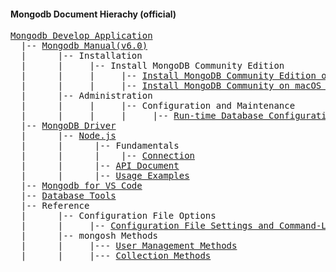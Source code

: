 #### Mongodb Document Hierachy (official)

<pre>
<a href='https://www.mongodb.com/docs/develop-applications/' target='_blank'>Mongodb Develop Application</a>  
  |-- <a href='https://www.mongodb.com/docs/v6.0/' target='_blank'>Mongodb Manual(v6.0)</a>
  |      |-- Installation
  |      |     |-- Install MongoDB Community Edition
  |      |     |     |-- <a href='https://www.mongodb.com/docs/v6.0/tutorial/install-mongodb-on-os-x/' target='_blank'>Install MongoDB Community Edition on macOS</a>
  |      |     |     |-- <a href='https://www.mongodb.com/docs/v6.0/tutorial/install-mongodb-on-os-x-tarball/' target='_blank'>Install MongoDB Community on macOS using .tgz Tarball</a>
  |      |-- Administration
  |      |     |     |-- Configuration and Maintenance
  |      |     |     |     |-- <a href='https://www.mongodb.com/docs/v6.0/administration/configuration/#run-time-database-configuration' target='_blank'>Run-time Database Configuration</a>
  |-- <a href='https://www.mongodb.com/docs/drivers/' target='_blank'>MongoDB Driver</a>
  |      |-- <a href='https://www.mongodb.com/docs/drivers/node/current/' target='_blank'>Node.js</a>
  |      |      |-- Fundamentals
  |      |      |    |-- <a href='https://www.mongodb.com/docs/drivers/node/current/fundamentals/connection/' target='_blank'>Connection</a>
  |      |      |-- <a href='https://mongodb.github.io/node-mongodb-native/6.1/' target='_blank'>API Document</a>
  |      |      |-- <a href='https://www.mongodb.com/docs/drivers/node/current/usage-examples/' target='_blank'>Usage Examples</a>
  |-- <a href='https://www.mongodb.com/docs/mongodb-vscode/' target='_blank'>Mongodb for VS Code</a>
  |-- <a href='https://www.mongodb.com/docs/database-tools/' target='_blank'>Database Tools</a>
  |-- Reference
  |      |-- Configuration File Options
  |      |     |-- <a href='https://www.mongodb.com/docs/v6.0/reference/configuration-file-settings-command-line-options-mapping/' target='_blank'>Configuration File Settings and Command-Line Options Mapping</a>  
  |      |-- mongosh Methods
  |      |     |--- <a href='https://www.mongodb.com/docs/v6.0/reference/method/js-user-management/' target='_blank'>User Management Methods</a>
  |      |     |--- <a href='https://www.mongodb.com/docs/v6.0/reference/method/js-collection/#collection-methods' target='_blank'>Collection Methods</a>

</pre>
